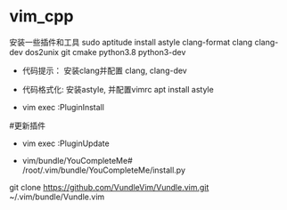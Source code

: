 # vim_cpp

安装一些插件和工具
sudo aptitude install astyle clang-format clang clang-dev dos2unix git cmake python3.8 python3-dev

- 代码提示： 安装clang并配置
clang, clang-dev

- 代码格式化: 安装astyle, 并配置vimrc
apt install astyle

- vim exec :PluginInstall

#更新插件
- vim exec :PluginUpdate

- vim/bundle/YouCompleteMe# /root/.vim/bundle/YouCompleteMe/install.py


git clone https://github.com/VundleVim/Vundle.vim.git ~/.vim/bundle/Vundle.vim
